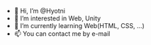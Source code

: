 - 👋 Hi, I’m @Hyotni
- 👀 I’m interested in Web, Unity
- 🌱 I’m currently learning Web(HTML, CSS, ...)
- 📫 You can contact me by e-mail

<!---
Hyotni/Hyotni is a ✨ special ✨ repository because its `README.md` (this file) appears on your GitHub profile.
You can click the Preview link to take a look at your changes.
--->
